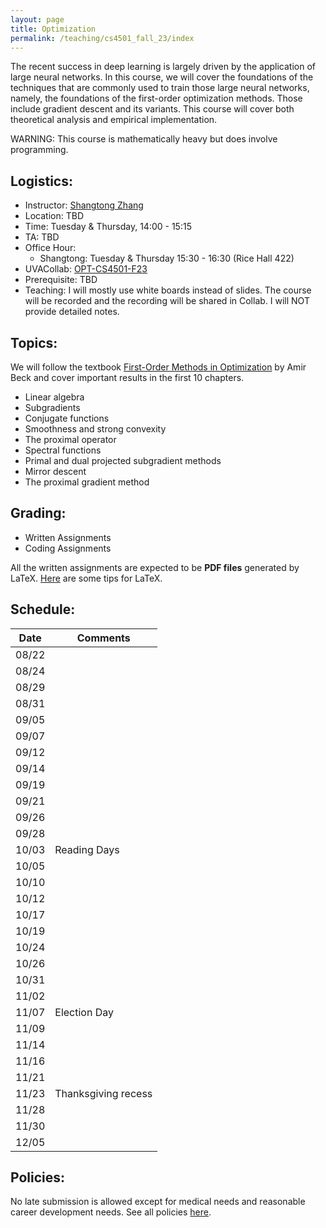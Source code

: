 ```yaml
---
layout: page
title: Optimization 
permalink: /teaching/cs4501_fall_23/index
---
```


The recent success in deep learning is largely driven by the application of large neural networks.
In this course,
we will cover the foundations of the techniques that are commonly used to train those large neural networks,
namely,
the foundations of the first-order optimization methods.
Those include gradient descent and its variants.
This course will cover both theoretical analysis and empirical implementation.

WARNING: This course is mathematically heavy but does involve programming.

## Logistics:

- Instructor: [Shangtong Zhang](/)
- Location: TBD   
- Time: Tuesday & Thursday, 14:00 - 15:15  
- TA: TBD 
- Office Hour: 
  - Shangtong: Tuesday & Thursday 15:30 - 16:30 (Rice Hall 422)
- UVACollab: [OPT-CS4501-F23]()
- Prerequisite: TBD
- Teaching: I will mostly use white boards instead of slides. The course will be recorded and the recording will be shared in Collab. I will NOT provide detailed notes.

## Topics:
We will follow the textbook [First-Order Methods in Optimization](https://epubs.siam.org/doi/10.1137/1.9781611974997) by Amir Beck and cover important results in the first 10 chapters.

- Linear algebra 
- Subgradients
- Conjugate functions
- Smoothness and strong convexity
- The proximal operator
- Spectral functions
- Primal and dual projected subgradient methods 
- Mirror descent
- The proximal gradient method

## Grading:
- Written Assignments
- Coding Assignments

All the written assignments are expected to be **PDF files** generated by LaTeX. 
[Here](/blog/latex) are some tips for LaTeX.

## Schedule:

| Date  |  Comments |
|-------| ----------|
| 08/22 |   |
| 08/24 |  | 
| 08/29 |  |
| 08/31 |  | 
| 09/05 |  | 
| 09/07 | |
| 09/12 |  |        
| 09/14 |            |
| 09/19 |  |          
| 09/21 |            |
| 09/26 | |
| 09/28 |                   |
| 10/03 |  Reading Days |
| 10/05 | |
| 10/10 |   |
| 10/12 |  |
| 10/17 |                   |
| 10/19 |   |
| 10/24 | |
| 10/26 |  |
| 10/31 |                   |
| 11/02 |                   |
| 11/07 | Election Day |
| 11/09 |  |
| 11/14 |  |
| 11/16 |  |
| 11/21 |  |
| 11/23 | Thanksgiving recess |
| 11/28 | |
| 11/30 | |
| 12/05 | |

## Policies:

No late submission is allowed except for medical needs and reasonable career development needs.
See all policies [here](/teaching/policies).